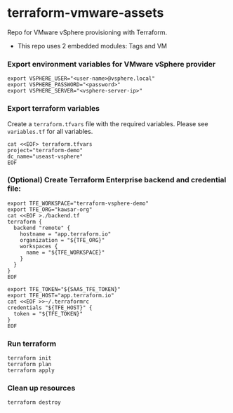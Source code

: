 # terraform-vmware-assets
Repo for VMware vSphere provisioning with Terraform. 
- This repo uses 2 embedded modules: Tags and VM

### Export environment variables for VMware vSphere provider
```
export VSPHERE_USER="<user-name>@vsphere.local"
export VSPHERE_PASSWORD="<password>"
export VSPHERE_SERVER="<vsphere-server-ip>"
```

### Export terraform variables
Create a `terraform.tfvars` file with the required variables. Please see `variables.tf` for all variables.
```
cat <<EOF> terraform.tfvars
project="terraform-demo"
dc_name="useast-vsphere"
EOF
```

### (Optional) Create Terraform Enterprise backend and credential file:
```
export TFE_WORKSPACE="terraform-vsphere-demo"
export TFE_ORG="kawsar-org"
cat <<EOF >./backend.tf
terraform {
  backend "remote" {
    hostname = "app.terraform.io"
    organization = "${TFE_ORG}"
    workspaces {
      name = "${TFE_WORKSPACE}"
    }
  }
}
EOF

export TFE_TOKEN="${SAAS_TFE_TOKEN}"
export TFE_HOST="app.terraform.io"
cat <<EOF >>~/.terraformrc
credentials "${TFE_HOST}" {
  token = "${TFE_TOKEN}"
}
EOF
```

### Run terraform
```
terraform init
terraform plan
terraform apply
```

### Clean up resources
```
terraform destroy
```